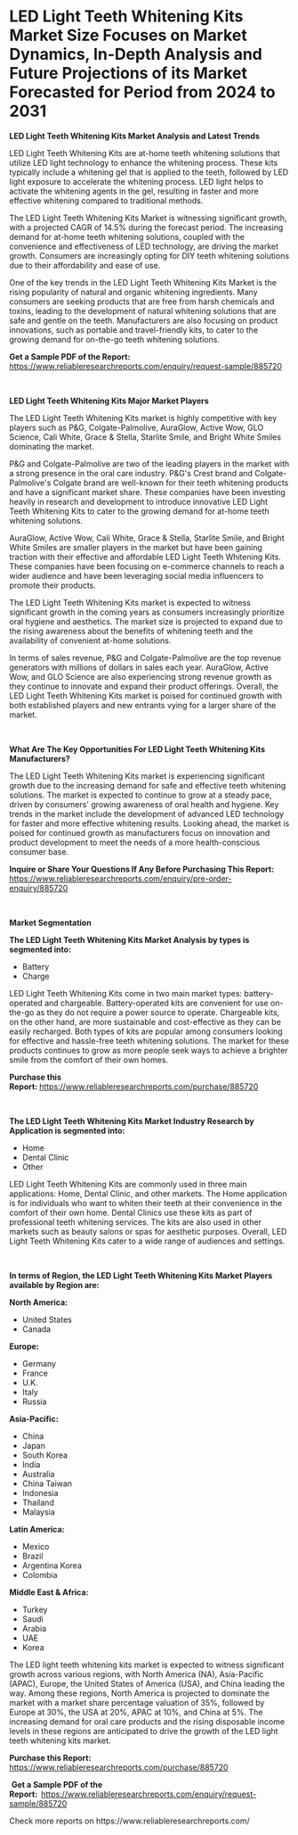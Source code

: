 <p><h1>LED Light Teeth Whitening Kits Market Size Focuses on Market Dynamics, In-Depth Analysis and Future Projections of its Market Forecasted for Period from 2024 to 2031</h1></p><p><strong>LED Light Teeth Whitening Kits Market Analysis and Latest Trends</strong></p>
<p><p>LED Light Teeth Whitening Kits are at-home teeth whitening solutions that utilize LED light technology to enhance the whitening process. These kits typically include a whitening gel that is applied to the teeth, followed by LED light exposure to accelerate the whitening process. LED light helps to activate the whitening agents in the gel, resulting in faster and more effective whitening compared to traditional methods.</p><p>The LED Light Teeth Whitening Kits Market is witnessing significant growth, with a projected CAGR of 14.5% during the forecast period. The increasing demand for at-home teeth whitening solutions, coupled with the convenience and effectiveness of LED technology, are driving the market growth. Consumers are increasingly opting for DIY teeth whitening solutions due to their affordability and ease of use.</p><p>One of the key trends in the LED Light Teeth Whitening Kits Market is the rising popularity of natural and organic whitening ingredients. Many consumers are seeking products that are free from harsh chemicals and toxins, leading to the development of natural whitening solutions that are safe and gentle on the teeth. Manufacturers are also focusing on product innovations, such as portable and travel-friendly kits, to cater to the growing demand for on-the-go teeth whitening solutions.</p></p>
<p><strong>Get a Sample PDF of the Report:&nbsp;</strong> <a href="https://www.reliableresearchreports.com/enquiry/request-sample/885720">https://www.reliableresearchreports.com/enquiry/request-sample/885720</a></p>
<p>&nbsp;</p>
<p><strong>LED Light Teeth Whitening Kits Major Market Players</strong></p>
<p><p>The LED Light Teeth Whitening Kits market is highly competitive with key players such as P&G, Colgate-Palmolive, AuraGlow, Active Wow, GLO Science, Cali White, Grace & Stella, Starlite Smile, and Bright White Smiles dominating the market. </p><p>P&G and Colgate-Palmolive are two of the leading players in the market with a strong presence in the oral care industry. P&G's Crest brand and Colgate-Palmolive's Colgate brand are well-known for their teeth whitening products and have a significant market share. These companies have been investing heavily in research and development to introduce innovative LED Light Teeth Whitening Kits to cater to the growing demand for at-home teeth whitening solutions.</p><p>AuraGlow, Active Wow, Cali White, Grace & Stella, Starlite Smile, and Bright White Smiles are smaller players in the market but have been gaining traction with their effective and affordable LED Light Teeth Whitening Kits. These companies have been focusing on e-commerce channels to reach a wider audience and have been leveraging social media influencers to promote their products.</p><p>The LED Light Teeth Whitening Kits market is expected to witness significant growth in the coming years as consumers increasingly prioritize oral hygiene and aesthetics. The market size is projected to expand due to the rising awareness about the benefits of whitening teeth and the availability of convenient at-home solutions.</p><p>In terms of sales revenue, P&G and Colgate-Palmolive are the top revenue generators with millions of dollars in sales each year. AuraGlow, Active Wow, and GLO Science are also experiencing strong revenue growth as they continue to innovate and expand their product offerings. Overall, the LED Light Teeth Whitening Kits market is poised for continued growth with both established players and new entrants vying for a larger share of the market.</p></p>
<p>&nbsp;</p>
<p><strong>What Are The Key Opportunities For LED Light Teeth Whitening Kits Manufacturers?</strong></p>
<p><p>The LED Light Teeth Whitening Kits market is experiencing significant growth due to the increasing demand for safe and effective teeth whitening solutions. The market is expected to continue to grow at a steady pace, driven by consumers' growing awareness of oral health and hygiene. Key trends in the market include the development of advanced LED technology for faster and more effective whitening results. Looking ahead, the market is poised for continued growth as manufacturers focus on innovation and product development to meet the needs of a more health-conscious consumer base.</p></p>
<p><strong>Inquire or Share Your Questions If Any Before Purchasing This Report:</strong> <a href="https://www.reliableresearchreports.com/enquiry/pre-order-enquiry/885720">https://www.reliableresearchreports.com/enquiry/pre-order-enquiry/885720</a></p>
<p>&nbsp;</p>
<p><strong>Market Segmentation</strong></p>
<p><strong>The LED Light Teeth Whitening Kits Market Analysis by types is segmented into:</strong></p>
<p><ul><li>Battery</li><li>Charge</li></ul></p>
<p><p>LED Light Teeth Whitening Kits come in two main market types: battery-operated and chargeable. Battery-operated kits are convenient for use on-the-go as they do not require a power source to operate. Chargeable kits, on the other hand, are more sustainable and cost-effective as they can be easily recharged. Both types of kits are popular among consumers looking for effective and hassle-free teeth whitening solutions. The market for these products continues to grow as more people seek ways to achieve a brighter smile from the comfort of their own homes.</p></p>
<p><strong>Purchase this Report:&nbsp;</strong><a href="https://www.reliableresearchreports.com/purchase/885720">https://www.reliableresearchreports.com/purchase/885720</a></p>
<p>&nbsp;</p>
<p><strong>The LED Light Teeth Whitening Kits Market Industry Research by Application is segmented into:</strong></p>
<p><ul><li>Home</li><li>Dental Clinic</li><li>Other</li></ul></p>
<p><p>LED Light Teeth Whitening Kits are commonly used in three main applications: Home, Dental Clinic, and other markets. The Home application is for individuals who want to whiten their teeth at their convenience in the comfort of their own home. Dental Clinics use these kits as part of professional teeth whitening services. The kits are also used in other markets such as beauty salons or spas for aesthetic purposes. Overall, LED Light Teeth Whitening Kits cater to a wide range of audiences and settings.</p></p>
<p>&nbsp;</p>
<p><strong>In terms of Region, the LED Light Teeth Whitening Kits Market Players available by Region are:</strong></p>
<p>
    <p> <strong> North America: </strong>
        <ul>
            <li>United States</li>
            <li>Canada</li>
        </ul>
        </p> 
    <p> <strong> Europe: </strong>
        <ul>
            <li>Germany</li>
            <li>France</li>
            <li>U.K.</li>
            <li>Italy</li>
            <li>Russia</li>
        </ul>
        </p> 
    <p> <strong> Asia-Pacific: </strong>
        <ul>
            <li>China</li>
            <li>Japan</li>
            <li>South Korea</li>
            <li>India</li>
            <li>Australia</li>
            <li>China Taiwan</li>
            <li>Indonesia</li>
            <li>Thailand</li>
            <li>Malaysia</li>
        </ul>
        </p> 
    <p> <strong> Latin America: </strong>
        <ul>
            <li>Mexico</li>
            <li>Brazil</li>
            <li>Argentina Korea</li>
            <li>Colombia</li>
        </ul>
        </p> 
    <p> <strong> Middle East & Africa: </strong>
        <ul>
            <li>Turkey</li>
            <li>Saudi</li>
            <li>Arabia</li>
            <li>UAE</li>
            <li>Korea</li>
        </ul>
    </p>
    </p>
<p><p>The LED light teeth whitening kits market is expected to witness significant growth across various regions, with North America (NA), Asia-Pacific (APAC), Europe, the United States of America (USA), and China leading the way. Among these regions, North America is projected to dominate the market with a market share percentage valuation of 35%, followed by Europe at 30%, the USA at 20%, APAC at 10%, and China at 5%. The increasing demand for oral care products and the rising disposable income levels in these regions are anticipated to drive the growth of the LED light teeth whitening kits market.</p></p>
<p><strong>Purchase this Report: </strong><a href="https://www.reliableresearchreports.com/purchase/885720">https://www.reliableresearchreports.com/purchase/885720</a></p>
<p>&nbsp;<strong>Get a Sample PDF of the Report:&nbsp;&nbsp;</strong><a href="https://www.reliableresearchreports.com/enquiry/request-sample/885720">https://www.reliableresearchreports.com/enquiry/request-sample/885720</a></p>
<p><strong></strong></p>
<p>Check more reports on https://www.reliableresearchreports.com/</p>